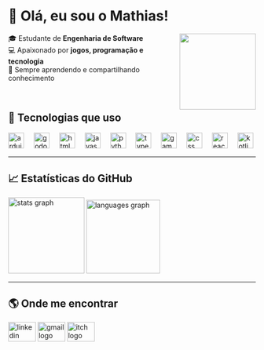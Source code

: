 # 👋 Olá, eu sou o Mathias!

<img align="right" height="155" src="https://i.imgflip.com/65efzo.gif"  />

🎓 Estudante de **Engenharia de Software**  
💻 Apaixonado por **jogos, programação e tecnologia**  
🚀 Sempre aprendendo e compartilhando conhecimento  


<br>


## 🚀 Tecnologias que uso
<div align="left">
  <img src="https://skillicons.dev/icons?i=arduino" height="32" alt="arduino logo"  />
  <img width="12" />
  <img src="https://skillicons.dev/icons?i=godot" height="32" alt="godot logo"  />
  <img width="12" />
  <img src="https://skillicons.dev/icons?i=html" height="32" alt="html5 logo"  />
  <img width="12" />
  <img src="https://skillicons.dev/icons?i=js" height="32" alt="javascript logo"  />
  <img width="12" />
  <img src="https://skillicons.dev/icons?i=py" height="32" alt="python logo"  />
  <img width="12" />
  <img src="https://skillicons.dev/icons?i=ts" height="32" alt="typescript logo"  />
  <img width="12" />
  <img src="https://skillicons.dev/icons?i=gamemakerstudio" height="32" alt="gamemakerstudio logo"  />
  <img width="12" />
  <img src="https://cdn.simpleicons.org/css/1572B6" height="32" alt="css logo"  />
  <img width="12" />
  <img src="https://cdn.simpleicons.org/react/61DAFB" height="32" alt="react logo"  />
  <img width="12" />
  <img src="https://cdn.simpleicons.org/kotlin/7F52FF" height="32" alt="kotlin logo"  />
</div>

---

## 📈 Estatísticas do GitHub
<div align="left">
  <img src="https://github-readme-stats.vercel.app/api?username=MathiasTAR&hide_title=false&hide_rank=true&show_icons=true&include_all_commits=true&count_private=true&disable_animations=false&theme=dracula&locale=pt-br&hide_border=false" height="155" alt="stats graph"  />
  <img src="https://github-readme-stats.vercel.app/api/top-langs?username=MathiasTAR&locale=en&hide_title=false&layout=compact&card_width=320&langs_count=5&theme=dracula&hide_border=false" height="150" alt="languages graph"  />
</div>

---

## 🌎 Onde me encontrar
<div align="left">
  <a href="https://www.linkedin.com/in/mathias-estudande/" target="_blank"><img src="https://raw.githubusercontent.com/maurodesouza/profile-readme-generator/master/src/assets/icons/social/linkedin/default.svg" width="56" height="40" alt="linkedin logo"/></a>
  <a href="mathiasaraujo508@gmail.com" target="_blank"><img src="https://raw.githubusercontent.com/maurodesouza/profile-readme-generator/master/src/assets/icons/social/gmail/default.svg" width="56" height="40" alt="gmail logo"/></a>
  <a href="https://mathias171.itch.io/" target="_blank"><img src="https://raw.githubusercontent.com/maurodesouza/profile-readme-generator/master/src/assets/icons/social/itch/default.svg" width="56" height="40" alt="itch logo"/></a>
</div>
